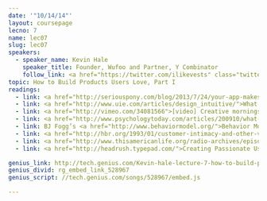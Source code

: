 ```yaml
---
date: '"10/14/14"'
layout: coursepage
lecno: 7
name: lec07
slug: lec07
speakers:
  - speaker_name: Kevin Hale
    speaker_title: Founder, Wufoo and Partner, Y Combinator
    follow_link: <a href="https://twitter.com/ilikevests" class="twitter-follow-button" data-show-count="false" data-show-screen-name="true">Follow @ilikevests</a>
topic: How to Build Products Users Love, Part I
readings:
  - link: <a href="http://seriouspony.com/blog/2013/7/24/your-app-makes-me-fat">Your App Makes Me Fat</a> by Kathy Sierra
  - link: <a href="http://www.uie.com/articles/design_intuitive/">What Makes a Design Intuitive</a> by Jared Spool
  - link: <a href="http://vimeo.com/34081566">[video] Creative mornings with Ben Chestnut</a>; <a href="http://blog.chrisbarber.co/transcript-creative-mornings-with-ben-chestnut">(user-provided transcript)</a>
  - link: <a href="http://www.psychologytoday.com/articles/200910/what-makes-marriage-work">What Makes Marriages Work</a> by John Gottman, Nan Silver
  - link: BJ Fogg’s <a href="http://www.behaviormodel.org/">Behavior Model</a>
  - link: <a href="http://hbr.org/1993/01/customer-intimacy-and-other-value-disciplines/ar/1">Customer Intimacy and Other Value Disciplines</a>, Harvard Business Review
  - link: <a href="http://www.thisamericanlife.org/radio-archives/episode/261/transcript">The Sanctity of Marriage</a>, This American Life
  - link: <a href="http://headrush.typepad.com/">Creating Passionate Users</a>

genius_link: http://tech.genius.com/Kevin-hale-lecture-7-how-to-build-products-users-love-part-i-annotated
genius_divid: rg_embed_link_528967
genius_script: //tech.genius.com/songs/528967/embed.js

---
```

